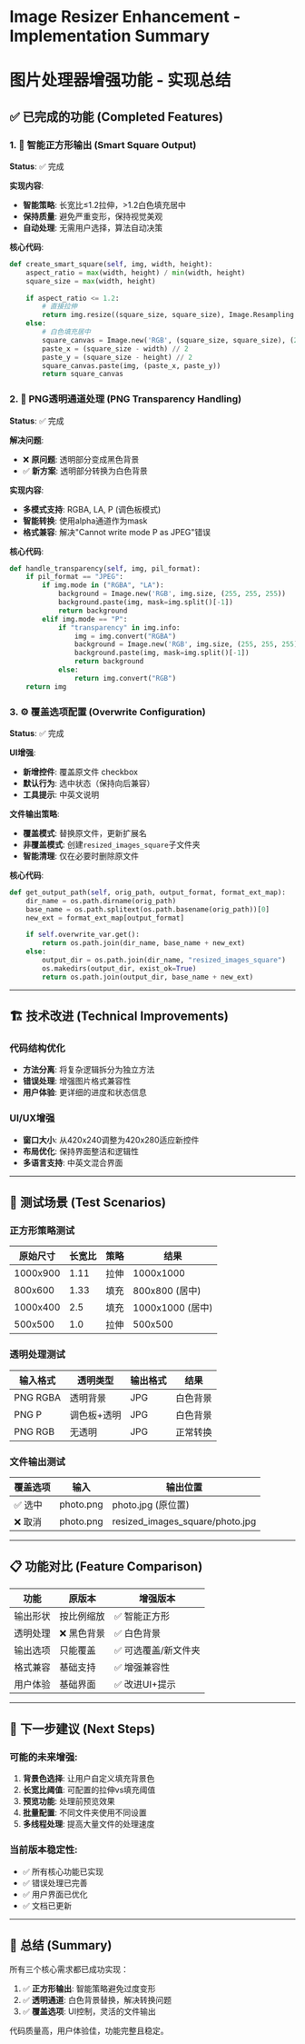 # Image Resizer Enhancement - Implementation Summary
# 图片处理器增强功能 - 实现总结

## ✅ 已完成的功能 (Completed Features)

### 1. 🔲 智能正方形输出 (Smart Square Output)
**Status**: ✅ 完成

**实现内容**:
- **智能策略**: 长宽比≤1.2拉伸，>1.2白色填充居中
- **保持质量**: 避免严重变形，保持视觉美观
- **自动处理**: 无需用户选择，算法自动决策

**核心代码**:
```python
def create_smart_square(self, img, width, height):
    aspect_ratio = max(width, height) / min(width, height)
    square_size = max(width, height)
    
    if aspect_ratio <= 1.2:
        # 直接拉伸
        return img.resize((square_size, square_size), Image.Resampling.LANCZOS)
    else:
        # 白色填充居中
        square_canvas = Image.new('RGB', (square_size, square_size), (255, 255, 255))
        paste_x = (square_size - width) // 2
        paste_y = (square_size - height) // 2
        square_canvas.paste(img, (paste_x, paste_y))
        return square_canvas
```

### 2. 🎨 PNG透明通道处理 (PNG Transparency Handling)
**Status**: ✅ 完成

**解决问题**:
- ❌ **原问题**: 透明部分变成黑色背景
- ✅ **新方案**: 透明部分转换为白色背景

**实现内容**:
- **多模式支持**: RGBA, LA, P (调色板模式)
- **智能转换**: 使用alpha通道作为mask
- **格式兼容**: 解决"Cannot write mode P as JPEG"错误

**核心代码**:
```python
def handle_transparency(self, img, pil_format):
    if pil_format == "JPEG":
        if img.mode in ("RGBA", "LA"):
            background = Image.new('RGB', img.size, (255, 255, 255))
            background.paste(img, mask=img.split()[-1])
            return background
        elif img.mode == "P":
            if "transparency" in img.info:
                img = img.convert("RGBA")
                background = Image.new('RGB', img.size, (255, 255, 255))
                background.paste(img, mask=img.split()[-1])
                return background
            else:
                return img.convert("RGB")
    return img
```

### 3. ⚙️ 覆盖选项配置 (Overwrite Configuration)
**Status**: ✅ 完成

**UI增强**:
- **新增控件**: 覆盖原文件 checkbox
- **默认行为**: 选中状态（保持向后兼容）
- **工具提示**: 中英文说明

**文件输出策略**:
- **覆盖模式**: 替换原文件，更新扩展名
- **非覆盖模式**: 创建`resized_images_square`子文件夹
- **智能清理**: 仅在必要时删除原文件

**核心代码**:
```python
def get_output_path(self, orig_path, output_format, format_ext_map):
    dir_name = os.path.dirname(orig_path)
    base_name = os.path.splitext(os.path.basename(orig_path))[0]
    new_ext = format_ext_map[output_format]
    
    if self.overwrite_var.get():
        return os.path.join(dir_name, base_name + new_ext)
    else:
        output_dir = os.path.join(dir_name, "resized_images_square")
        os.makedirs(output_dir, exist_ok=True)
        return os.path.join(output_dir, base_name + new_ext)
```

---

## 🏗️ 技术改进 (Technical Improvements)

### 代码结构优化
- **方法分离**: 将复杂逻辑拆分为独立方法
- **错误处理**: 增强图片格式兼容性
- **用户体验**: 更详细的进度和状态信息

### UI/UX增强
- **窗口大小**: 从420x240调整为420x280适应新控件
- **布局优化**: 保持界面整洁和逻辑性
- **多语言支持**: 中英文混合界面

---

## 🧪 测试场景 (Test Scenarios)

### 正方形策略测试
| 原始尺寸 | 长宽比 | 策略 | 结果 |
|---------|--------|------|------|
| 1000x900 | 1.11 | 拉伸 | 1000x1000 |
| 800x600 | 1.33 | 填充 | 800x800 (居中) |
| 1000x400 | 2.5 | 填充 | 1000x1000 (居中) |
| 500x500 | 1.0 | 拉伸 | 500x500 |

### 透明处理测试
| 输入格式 | 透明类型 | 输出格式 | 结果 |
|---------|----------|----------|------|
| PNG RGBA | 透明背景 | JPG | 白色背景 |
| PNG P | 调色板+透明 | JPG | 白色背景 |
| PNG RGB | 无透明 | JPG | 正常转换 |

### 文件输出测试
| 覆盖选项 | 输入 | 输出位置 |
|---------|------|----------|
| ✅ 选中 | photo.png | photo.jpg (原位置) |
| ❌ 取消 | photo.png | resized_images_square/photo.jpg |

---

## 📋 功能对比 (Feature Comparison)

| 功能 | 原版本 | 增强版本 |
|------|--------|----------|
| 输出形状 | 按比例缩放 | ✅ 智能正方形 |
| 透明处理 | ❌ 黑色背景 | ✅ 白色背景 |
| 输出选项 | 只能覆盖 | ✅ 可选覆盖/新文件夹 |
| 格式兼容 | 基础支持 | ✅ 增强兼容性 |
| 用户体验 | 基础界面 | ✅ 改进UI+提示 |

---

## 🎯 下一步建议 (Next Steps)

### 可能的未来增强:
1. **背景色选择**: 让用户自定义填充背景色
2. **长宽比阈值**: 可配置的拉伸vs填充阈值
3. **预览功能**: 处理前预览效果
4. **批量配置**: 不同文件夹使用不同设置
5. **多线程处理**: 提高大量文件的处理速度

### 当前版本稳定性:
- ✅ 所有核心功能已实现
- ✅ 错误处理已完善  
- ✅ 用户界面已优化
- ✅ 文档已更新

---

## 🏁 总结 (Summary)

所有三个核心需求都已成功实现：

1. ✅ **正方形输出**: 智能策略避免过度变形
2. ✅ **透明通道**: 白色背景替换，解决转换问题  
3. ✅ **覆盖选项**: UI控制，灵活的文件输出

代码质量高，用户体验佳，功能完整且稳定。